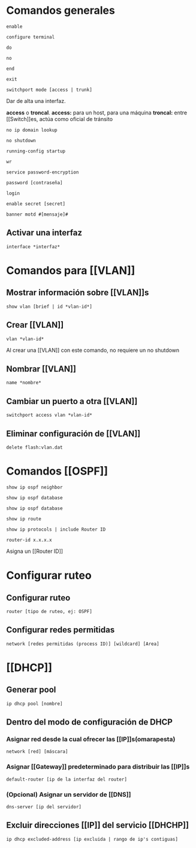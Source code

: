 # Comandos generales
````
enable
````

````
configure terminal
````

````
do
````

````
no
````

````
end
````

````
exit
````

````
switchport mode [access | trunk] 
````

Dar de alta una interfaz.

**access** o **troncal**.
**access:** para un host, para una máquina
**troncal:** entre [[Switch]]es, actúa como oficial de tránsito

````
no ip domain lookup 
````

````
no shutdown 
````

````
running-config startup 
````

````
wr 
````

````
service password-encryption
````

````
password [contraseña]
````

````
login
````

````
enable secret [secret]
````

````
banner motd #[mensaje]#
````
## Activar una interfaz
````
interface *interfaz*
````
# Comandos para [[VLAN]]
## Mostrar información sobre [[VLAN]]s
````
show vlan [brief | id *vlan-id*]
````

## Crear [[VLAN]]
````
vlan *vlan-id*
````
Al crear una [[VLAN]] con este comando, no requiere un no shutdown

## Nombrar [[VLAN]]
````
name *nombre*
````

## Cambiar un puerto a otra [[VLAN]]
````
switchport access vlan *vlan-id*
````

## Eliminar configuración de [[VLAN]]
````
delete flash:vlan.dat 
````


# Comandos [[OSPF]]

````
show ip ospf neighbor 
````

````
show ip ospf database
````

````
show ip ospf database
````

````
show ip route
````

````
show ip protocols | include Router ID
````

````
router-id x.x.x.x
````
Asigna un [[Router ID]] 


# Configurar ruteo
## Configurar ruteo
````
router [tipo de ruteo, ej: OSPF]
````

## Configurar redes permitidas
````
network [redes permitidas (process ID)] [wildcard] [Area]
````

# [[DHCP]]
## Generar pool
````
ip dhcp pool [nombre]
````

## Dentro del modo de configuración de DHCP
### Asignar red desde la cual ofrecer las [[IP]]s(omarapesta)
````
network [red] [máscara]
````

### Asignar [[Gateway]] predeterminado para distribuir las [[IP]]s
````
default-router [ip de la interfaz del router]
````

### (Opcional) Asignar un servidor de [[DNS]]
````
dns-server [ip del servidor]
````

## Excluir direcciones [[IP]] del servicio [[DHCHP]]
````
ip dhcp excluded-address [ip excluida | rango de ip's contiguas]
````
